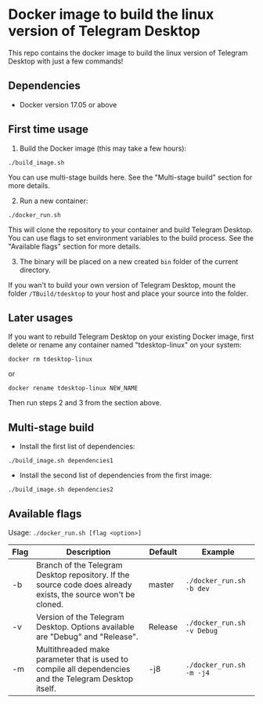 # Docker image to build the linux version of Telegram Desktop

This repo contains the docker image to build the linux version of Telegram Desktop with just a few commands!

## Dependencies

- Docker version 17.05 or above

## First time usage

1. Build the Docker image (this may take a few hours):

```
./build_image.sh
```

You can use multi-stage builds here. See the "Multi-stage build" section for more details.

2. Run a new container:

```
./docker_run.sh
```

This will clone the repository to your container and build Telegram Desktop.
You can use flags to set environment variables to the build process. See the "Available flags" section for more details.

3. The binary will be placed on a new created `bin` folder of the current directory.

If you wan't to build your own version of Telegram Desktop, mount the folder `/TBuild/tdesktop` to your host and place your source into the folder.

## Later usages

If you want to rebuild Telegram Desktop on your existing Docker image, first delete or rename any container named "tdesktop-linux" on your system:

```
docker rm tdesktop-linux
```

or

```
docker rename tdesktop-linux NEW_NAME
```

Then run steps 2 and 3 from the section above.

## Multi-stage build

- Install the first list of dependencies:

```
./build_image.sh dependencies1
```

- Install the second list of dependencies from the first image:

```
./build_image.sh dependencies2
```

## Available flags

Usage: `./docker_run.sh [flag <option>]`

| Flag | Description                                                                                                    | Default | Example                    |
|------|----------------------------------------------------------------------------------------------------------------|---------|----------------------------|
| -b   | Branch of the Telegram Desktop repository. If the source code does already exists, the source won't be cloned. | master  | `./docker_run.sh -b dev`   |
| -v   | Version of the Telegram Desktop. Options available are "Debug" and "Release".                                  | Release | `./docker_run.sh -v Debug` |
| -m   | Multithreaded make parameter that is used to compile all dependencies and the Telegram Desktop itself.         | -j8     | `./docker_run.sh -m -j4`   |

